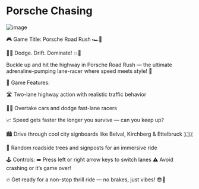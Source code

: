 # Porsche Chasing


![image](https://github.com/user-attachments/assets/2fea2a2b-b74f-4e61-9a44-cb9e17b134bd)




🎮 Game Title: Porsche Road Rush 🏎️💨

🚗💥 Dodge. Drift. Dominate! 💥🚗

Buckle up and hit the highway in Porsche Road Rush — the ultimate adrenaline-pumping lane-racer where speed meets style! 🌟

🏁 Game Features:

🛣️ Two-lane highway action with realistic traffic behavior

🚙🚗 Overtake cars and dodge fast-lane racers

📈 Speed gets faster the longer you survive — can you keep up?

🏙️ Drive through cool city signboards like Belval, Kirchberg & Ettelbruck 🇱🇺

🌳 Random roadside trees and signposts for an immersive ride

🕹️ Controls:
➡️ Press left or right arrow keys to switch lanes
⚠️ Avoid crashing or it’s game over!

🔥 Get ready for a non-stop thrill ride — no brakes, just vibes! 😎💯
